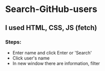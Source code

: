 # Search-GitHub-users
## I used HTML, CSS, JS (fetch)
### Steps:
- Enter name and click Enter or 'Search'
- Click user's name
- In new window there are information, filter
